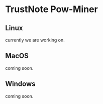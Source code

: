 # TrustNote Pow-Miner 

## Linux

currently we are working on.


## MacOS

coming soon.

## Windows

coming soon.
